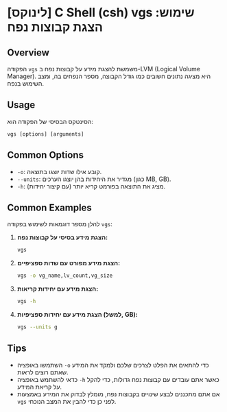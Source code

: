 # [לינוקס] C Shell (csh) vgs שימוש: הצגת קבוצות נפח

## Overview
הפקודה `vgs` משמשת להצגת מידע על קבוצות נפח ב-LVM (Logical Volume Manager). היא מציגה נתונים חשובים כמו גודל הקבוצה, מספר הנפחים בה, ומצב השימוש בנפח.

## Usage
הסינטקס הבסיסי של הפקודה הוא:
```
vgs [options] [arguments]
```

## Common Options
- `-o`: קובע אילו שדות יוצגו בתוצאה.
- `--units`: מגדיר את היחידות בהן יוצגו הערכים (כגון MB, GB).
- `-h`: מציג את התוצאה בפורמט קריא יותר (עם קיצור יחידות).

## Common Examples
להלן מספר דוגמאות לשימוש בפקודה `vgs`:

1. **הצגת מידע בסיסי על קבוצות נפח:**
   ```bash
   vgs
   ```

2. **הצגת מידע מפורט עם שדות ספציפיים:**
   ```bash
   vgs -o vg_name,lv_count,vg_size
   ```

3. **הצגת מידע עם יחידות קריאות:**
   ```bash
   vgs -h
   ```

4. **הצגת מידע עם יחידות ספציפיות (למשל, GB):**
   ```bash
   vgs --units g
   ```

## Tips
- השתמשו באופציה `-o` כדי להתאים את הפלט לצרכים שלכם ולמקד את המידע שאתם רוצים לראות.
- כדאי להשתמש באופציה `-h` כאשר אתם עובדים עם קבוצות נפח גדולות, כדי להקל על קריאת המידע.
- אם אתם מתכננים לבצע שינויים בקבוצות נפח, מומלץ לבדוק את המידע באמצעות `vgs` לפני כן כדי להבין את המצב הנוכחי.